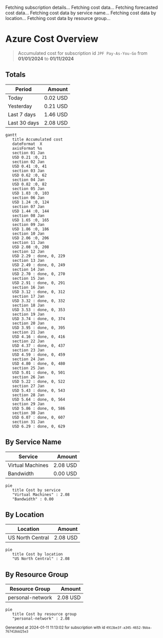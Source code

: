 Fetching subscription details...
Fetching cost data...
Fetching forecasted cost data...
Fetching cost data by service name...
Fetching cost data by location...
Fetching cost data by resource group...
# Azure Cost Overview

> Accumulated cost for subscription id `JPF Pay-As-You-Go` from **01/01/2024** to **01/11/2024**

## Totals

|Period|Amount|
|---|---:|
|Today|0.02 USD|
|Yesterday|0.21 USD|
|Last 7 days|1.46 USD|
|Last 30 days|2.08 USD|

```mermaid
gantt
   title Accumulated cost
   dateFormat  X
   axisFormat %s
   section 01 Jan
   USD 0.21 :0, 21
   section 02 Jan
   USD 0.41 :0, 41
   section 03 Jan
   USD 0.62 :0, 62
   section 04 Jan
   USD 0.82 :0, 82
   section 05 Jan
   USD 1.03 :0, 103
   section 06 Jan
   USD 1.24 :0, 124
   section 07 Jan
   USD 1.44 :0, 144
   section 08 Jan
   USD 1.65 :0, 165
   section 09 Jan
   USD 1.86 :0, 186
   section 10 Jan
   USD 2.06 :0, 206
   section 11 Jan
   USD 2.08 :0, 208
   section 12 Jan
   USD 2.29 : done, 0, 229
   section 13 Jan
   USD 2.49 : done, 0, 249
   section 14 Jan
   USD 2.70 : done, 0, 270
   section 15 Jan
   USD 2.91 : done, 0, 291
   section 16 Jan
   USD 3.12 : done, 0, 312
   section 17 Jan
   USD 3.32 : done, 0, 332
   section 18 Jan
   USD 3.53 : done, 0, 353
   section 19 Jan
   USD 3.74 : done, 0, 374
   section 20 Jan
   USD 3.95 : done, 0, 395
   section 21 Jan
   USD 4.16 : done, 0, 416
   section 22 Jan
   USD 4.37 : done, 0, 437
   section 23 Jan
   USD 4.59 : done, 0, 459
   section 24 Jan
   USD 4.80 : done, 0, 480
   section 25 Jan
   USD 5.01 : done, 0, 501
   section 26 Jan
   USD 5.22 : done, 0, 522
   section 27 Jan
   USD 5.43 : done, 0, 543
   section 28 Jan
   USD 5.64 : done, 0, 564
   section 29 Jan
   USD 5.86 : done, 0, 586
   section 30 Jan
   USD 6.07 : done, 0, 607
   section 31 Jan
   USD 6.29 : done, 0, 629
```

## By Service Name

|Service|Amount|
|---|---:|
|Virtual Machines|2.08 USD|
|Bandwidth|0.00 USD|

```mermaid
pie
   title Cost by service
   "Virtual Machines" : 2.08
   "Bandwidth" : 0.00
```

## By Location

|Location|Amount|
|---|---:|
|US North Central|2.08 USD|

```mermaid
pie
   title Cost by location
   "US North Central" : 2.08
```

## By Resource Group

|Resource Group|Amount|
|---|---:|
|personal-network|2.08 USD|

```mermaid
pie
   title Cost by resource group
   "personal-network" : 2.08
```

<sup>Generated at 2024-01-11 11:13:02 for subscription with id `4913be3f-a345-4652-9bba-767418dd25e3`</sup>
